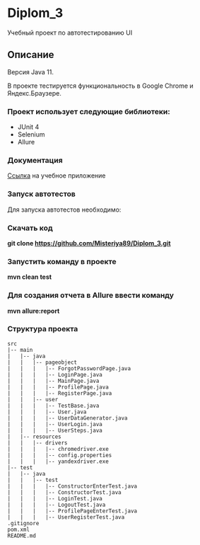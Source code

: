 # Diplom_3

Учебный проект по автотестированию UI

## Описание

Версия Java 11.

В проекте тестируется функциональность в Google Chrome и Яндекс.Браузере.

### Проект использует следующие библиотеки:

* JUnit 4
* Selenium
* Allure


### Документация

[Ссылка](https://stellarburgers.nomoreparties.site/)  на учебное приложение

### Запуск автотестов

Для запуска автотестов необходимо:

### Скачать код

**git clone https://github.com/Misteriya89/Diplom_3.git**

### Запустить команду в проекте

**mvn clean test**

### Для создания отчета в Allure ввести команду

**mvn allure:report**

### Структура проекта
```
src
|-- main
|   |-- java
|   |   |-- pageobject
|   |   |   |-- ForgotPasswordPage.java
|   |   |   |-- LoginPage.java
|   |   |   |-- MainPage.java
|   |   |   |-- ProfilePage.java
|   |   |   |-- RegisterPage.java
|   |   |-- user
|   |   |   |-- TestBase.java
|   |   |   |-- User.java
|   |   |   |-- UserDataGenerator.java
|   |   |   |-- UserLogin.java
|   |   |   |-- UserSteps.java
|   |-- resources
|   |   |-- drivers
|   |   |   |-- chromedriver.exe
|   |   |   |-- config.properties
|   |   |   |-- yandexdriver.exe
|-- test
|   |-- java
|   |   |-- test
|   |   |   |-- ConstructorEnterTest.java
|   |   |   |-- ConstructorTest.java
|   |   |   |-- LoginTest.java
|   |   |   |-- LogoutTest.java
|   |   |   |-- ProfilePageEnterTest.java
|   |   |   |-- UserRegisterTest.java
.gitignore
pom.xml
README.md
```

